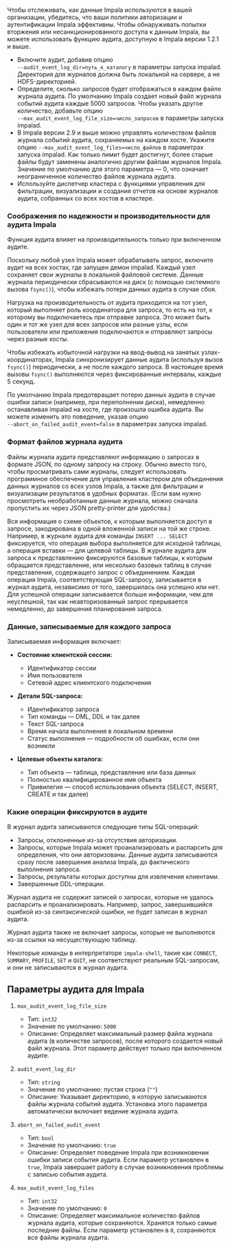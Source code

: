 Чтобы отслеживать, как данные Impala используются в вашей организации, убедитесь, что ваши политики авторизации и аутентификации Impala эффективны. Чтобы обнаруживать попытки вторжения или несанкционированного доступа к данным Impala, вы можете использовать функцию аудита, доступную в Impala версии 1.2.1 и выше.
- Включите аудит, добавив опцию `‑‑audit_event_log_dir=путь_к_каталогу` в параметры запуска impalad. Директория для журналов должна быть локальной на сервере, а не HDFS-директорией.
- Определите, сколько запросов будет отображаться в каждом файле журнала аудита. По умолчанию Impala создает новый файл журнала событий аудита каждые 5000 запросов. Чтобы указать другое количество, добавьте опцию `‑‑max_audit_event_log_file_size=число_запросов` в параметры запуска impalad.
- В Impala версии 2.9 и выше можно управлять количеством файлов журнала событий аудита, сохраняемых на каждом хосте. Укажите опцию `‑‑max_audit_event_log_files=число_файлов` в параметрах запуска impalad. Как только лимит будет достигнут, более старые файлы будут заменены аналогично другим файлам журналов Impala. Значение по умолчанию для этого параметра — 0, что означает неограниченное количество файлов журнала аудита.
- Используйте диспетчер кластера с функциями управления для фильтрации, визуализации и создания отчетов на основе журналов аудита, собранных со всех хостов в кластере.

### Соображения по надежности и производительности для аудита Impala

Функция аудита влияет на производительность только при включенном аудите.

Поскольку любой узел Impala может обрабатывать запрос, включите аудит на всех хостах, где запущен демон impalad. Каждый узел сохраняет свои журналы в локальной файловой системе. Данные журнала периодически сбрасываются на диск (с помощью системного вызова `fsync()`), чтобы избежать потери данных аудита в случае сбоя.

Нагрузка на производительность от аудита приходится на тот узел, который выполняет роль координатора для запроса, то есть на тот, к которому вы подключаетесь при отправке запроса. Это может быть один и тот же узел для всех запросов или разные узлы, если пользователи или приложения подключаются и отправляют запросы через разные хосты.

Чтобы избежать избыточной нагрузки на ввод-вывод на занятых узлах-координаторах, Impala синхронизирует данные аудита (используя вызов `fsync()`) периодически, а не после каждого запроса. В настоящее время вызовы `fsync()` выполняются через фиксированные интервалы, каждые 5 секунд.

По умолчанию Impala предотвращает потерю данных аудита в случае ошибки записи (например, при переполнении диска), немедленно останавливая impalad на хосте, где произошла ошибка аудита. Вы можете изменить это поведение, указав опцию `‑‑abort_on_failed_audit_event=false` в параметрах запуска impalad.

### Формат файлов журнала аудита

Файлы журнала аудита представляют информацию о запросах в формате JSON, по одному запросу на строку. Обычно вместо того, чтобы просматривать сами журналы, следует использовать программное обеспечение для управления кластером для объединения данных журналов со всех узлов Impala, а также для фильтрации и визуализации результатов в удобных форматах. (Если вам нужно просмотреть необработанные данные журнала, можно сначала пропустить их через JSON pretty-printer для удобства.)

Вся информация о схеме объектов, к которым выполняется доступ в запросе, закодирована в одной вложенной записи на той же строке. Например, в журнале аудита для команды `INSERT ... SELECT` фиксируется, что операция выбора выполняется для исходной таблицы, а операция вставки — для целевой таблицы. В журнале аудита для запроса к представлению фиксируются базовые таблицы, к которым обращается представление, или несколько базовых таблиц в случае представления, содержащего запрос с объединением. Каждая операция Impala, соответствующая SQL-запросу, записывается в журнал аудита, независимо от того, завершилась она успешно или нет. Для успешной операции записывается больше информации, чем для неуспешной, так как неавторизованный запрос прерывается немедленно, до завершения планирования запроса.

### Данные, записываемые для каждого запроса

Записываемая информация включает:

- **Состояние клиентской сессии:**
  - Идентификатор сессии
  - Имя пользователя
  - Сетевой адрес клиентского подключения

- **Детали SQL-запроса:**
  - Идентификатор запроса
  - Тип команды — DML, DDL и так далее
  - Текст SQL-запроса
  - Время начала выполнения в локальном времени
  - Статус выполнения — подробности об ошибках, если они возникли

- **Целевые объекты каталога:**
  - Тип объекта — таблица, представление или база данных
  - Полностью квалифицированное имя объекта
  - Привилегия — способ использования объекта (SELECT, INSERT, CREATE и так далее)

### Какие операции фиксируются в аудите

В журнал аудита записываются следующие типы SQL-операций:

- Запросы, отклоненные из-за отсутствия авторизации.
- Запросы, которые Impala может проанализировать и распарсить для определения, что они авторизованы. Данные аудита записываются сразу после завершения анализа Impala, до фактического выполнения запроса.
- Запросы, результаты которых доступны для извлечения клиентами.
- Завершенные DDL-операции.

Журнал аудита не содержит записей о запросах, которые не удалось распарсить и проанализировать. Например, запрос, завершившийся ошибкой из-за синтаксической ошибки, не будет записан в журнал аудита.

Журнал аудита также не включает запросы, которые не выполняются из-за ссылки на несуществующую таблицу.

Некоторые команды в интерпретаторе `impala-shell`, такие как `CONNECT`, `SUMMARY`, `PROFILE`, `SET` и `QUIT`, не соответствуют реальным SQL-запросам, и они не записываются в журнал аудита.

## Параметры аудита для Impala

1. `max_audit_event_log_file_size`
   - Тип: `int32`
   - Значение по умолчанию: `5000`
   - Описание: Определяет максимальный размер файла журнала аудита (в количестве запросов), после которого создается новый файл журнала. Этот параметр действует только при включенном аудите.

2. `audit_event_log_dir`
   - Тип: `string`
   - Значение по умолчанию: пустая строка (`""`)
   - Описание: Указывает директорию, в которую записываются файлы журнала событий аудита. Установка этого параметра автоматически включает ведение журнала аудита.

3. `abort_on_failed_audit_event`
   - Тип: `bool`
   - Значение по умолчанию: `true`
   - Описание: Определяет поведение Impala при возникновении ошибки записи события аудита. Если параметр установлен в `true`, Impala завершает работу в случае возникновения проблемы с записью события аудита.

4. `max_audit_event_log_files`
   - Тип: `int32`
   - Значение по умолчанию: `0`
   - Описание: Определяет максимальное количество файлов журнала аудита, которые сохраняются. Хранятся только самые последние файлы. Если параметр установлен в `0`, сохраняются все файлы журнала аудита.

